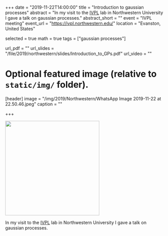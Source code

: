 +++
date = "2019-11-22T14:00:00"
title = "Introduction to gaussian processes"
abstract = "In my visit to the [IVPL](https://ivpl.northwestern.edu/) lab in Northwestern University I gave a talk on gaussian processes."
abstract_short = ""
event = "IVPL meeting"
event_url = "https://ivpl.northwestern.edu/"
location = "Evanston, United States"

selected = true
math = true
tags = ["gaussian processes"]

url_pdf = ""
url_slides = "/file/2019/northwestern/slides/Introduction_to_GPs.pdf"
url_video = ""

# Optional featured image (relative to `static/img/` folder).
[header]
image = "/img/2019/Northwestern/WhatsApp Image 2019-11-22 at 22.50.46.jpeg"
caption = ""

+++


<img src="/img/2019/Northwestern/WhatsApp Image 2019-11-22 at 22.50.45.jpeg" alt="" width="300"/>

In my visit to the [IVPL](https://ivpl.northwestern.edu/) lab in Northwestern University I gave a talk on gaussian processes.
